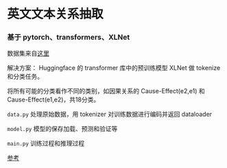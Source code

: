 # 英文文本关系抽取
### 基于 pytorch、transformers、XLNet
数据集来自[这里](https://god.yanxishe.com/82)

解决方案： Huggingface 的 transformer 库中的预训练模型 XLNet 做 tokenize 和分类任务。

将所有可能的分类看作不同的类别，如因果关系的 Cause-Effect(e2,e1) 和 Cause-Effect(e1,e2)，共18分类。

`data.py` 处理原始数据，用 tokenizer 对训练数据进行编码并返回 dataloader

`model.py` 模型的保存加载、预测和验证等

`main.py` 训练过程和推理过程

[参考](https://wmathor.com/index.php/archives/1483/)
